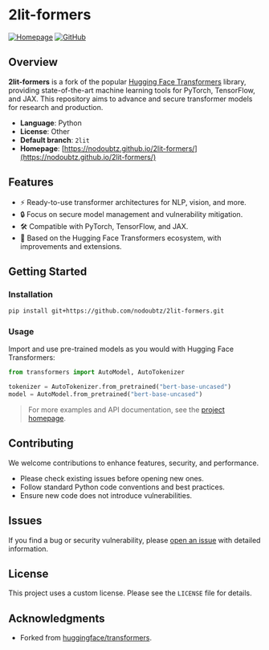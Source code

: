 # 2lit-formers

[![Homepage](https://img.shields.io/badge/docs-website-blue)](https://nodoubtz.github.io/2lit-formers/)
[![GitHub](https://img.shields.io/badge/source-GitHub-green)](https://github.com/nodoubtz/2lit-formers)

## Overview

**2lit-formers** is a fork of the popular [Hugging Face Transformers](https://github.com/huggingface/transformers) library, providing state-of-the-art machine learning tools for PyTorch, TensorFlow, and JAX. This repository aims to advance and secure transformer models for research and production.

- **Language**: Python
- **License**: Other
- **Default branch**: `2lit`
- **Homepage**: [https://nodoubtz.github.io/2lit-formers/](https://nodoubtz.github.io/2lit-formers/)

## Features

- ⚡ Ready-to-use transformer architectures for NLP, vision, and more.
- 🔒 Focus on secure model management and vulnerability mitigation.
- 🛠️ Compatible with PyTorch, TensorFlow, and JAX.
- 🚀 Based on the Hugging Face Transformers ecosystem, with improvements and extensions.

## Getting Started

### Installation

```bash
pip install git+https://github.com/nodoubtz/2lit-formers.git
```

### Usage

Import and use pre-trained models as you would with Hugging Face Transformers:

```python
from transformers import AutoModel, AutoTokenizer

tokenizer = AutoTokenizer.from_pretrained("bert-base-uncased")
model = AutoModel.from_pretrained("bert-base-uncased")
```

> For more examples and API documentation, see the [project homepage](https://nodoubtz.github.io/2lit-formers/).

## Contributing

We welcome contributions to enhance features, security, and performance.

- Please check existing issues before opening new ones.
- Follow standard Python code conventions and best practices.
- Ensure new code does not introduce vulnerabilities.

## Issues

If you find a bug or security vulnerability, please [open an issue](https://github.com/nodoubtz/2lit-formers/issues) with detailed information.

## License

This project uses a custom license. Please see the `LICENSE` file for details.

## Acknowledgments

- Forked from [huggingface/transformers](https://github.com/huggingface/transformers).
